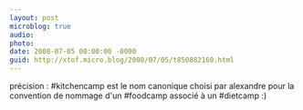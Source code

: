 ```yaml
---
layout: post
microblog: true
audio: 
photo: 
date: 2008-07-05 00:00:00 -0000
guid: http://xtof.micro.blog/2008/07/05/t850882160.html
---
```

précision : #kitchencamp est le nom canonique choisi par alexandre pour la convention de nommage d'un #foodcamp associé à un #dietcamp :)
